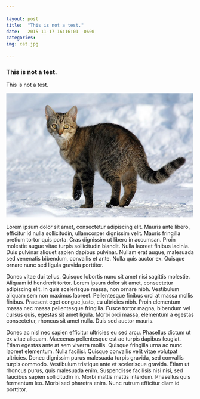 ```yaml
---

layout: post
title:  "This is not a test."
date:   2015-11-17 16:16:01 -0600
categories: 
img: cat.jpg

---
```


### This is not a test.

This is not a test.

![alt text](assets/img/cat.jpg "A cat in the snow")

Lorem ipsum dolor sit amet, consectetur adipiscing elit. Mauris ante libero, efficitur id nulla sollicitudin, ullamcorper dignissim velit. Mauris fringilla pretium tortor quis porta. Cras dignissim ut libero in accumsan. Proin molestie augue vitae turpis sollicitudin blandit. Nulla laoreet finibus lacinia. Duis pulvinar aliquet sapien dapibus pulvinar. Nullam erat augue, malesuada sed venenatis bibendum, convallis et ante. Nulla quis auctor ex. Quisque ornare nunc sed ligula gravida porttitor.

Donec vitae dui tellus. Quisque lobortis nunc sit amet nisi sagittis molestie. Aliquam id hendrerit tortor. Lorem ipsum dolor sit amet, consectetur adipiscing elit. In quis scelerisque massa, non ornare nibh. Vestibulum aliquam sem non maximus laoreet. Pellentesque finibus orci at massa mollis finibus. Praesent eget congue justo, eu ultricies nibh. Proin elementum massa nec massa pellentesque fringilla. Fusce tortor magna, bibendum vel cursus quis, egestas sit amet ligula. Morbi orci massa, elementum a egestas consectetur, rhoncus sit amet nulla. Duis sed auctor mauris.

Donec ac nisl nec sapien efficitur ultricies eu sed arcu. Phasellus dictum ut ex vitae aliquam. Maecenas pellentesque est ac turpis dapibus feugiat. Etiam egestas ante at sem viverra mollis. Quisque fringilla urna ac nunc laoreet elementum. Nulla facilisi. Quisque convallis velit vitae volutpat ultricies. Donec dignissim purus malesuada turpis gravida, sed convallis turpis commodo. Vestibulum tristique ante et scelerisque gravida. Etiam ut rhoncus purus, quis malesuada enim. Suspendisse facilisis nisi nisi, sed faucibus sapien sollicitudin in. Morbi mattis mattis interdum. Phasellus quis fermentum leo. Morbi sed pharetra enim. Nunc rutrum efficitur diam id porttitor.
